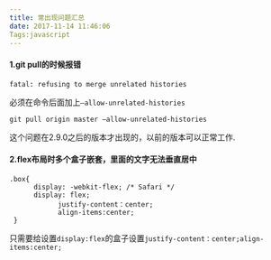 ```yaml
---
title: 常出现问题汇总
date: 2017-11-14 11:46:06
Tags:javascript
---
```


#### 1.git pull的时候报错

```
fatal: refusing to merge unrelated histories
```

必须在命令后面加上`–allow-unrelated-histories`

```
git pull origin master –allow-unrelated-histories
```

这个问题在2.9.0之后的版本才出现的，以前的版本可以正常工作.

#### 2.flex布局时多个盒子嵌套，里面的文字无法垂直居中

```
.box{
      display: -webkit-flex; /* Safari */
      display: flex;
            justify-content：center;
            align-items:center;
 }
```

只需要给设置`display:flex`的盒子设置`justify-content：center;align-items:center;`

  

